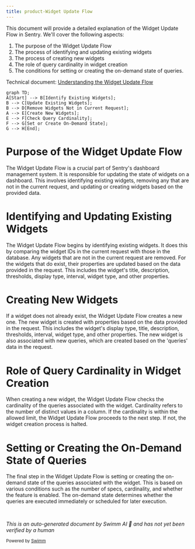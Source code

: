 ```yaml
---
title: product-Widget Update Flow
---
```

This document will provide a detailed explanation of the Widget Update Flow in Sentry. We'll cover the following aspects:

1. The purpose of the Widget Update Flow
2. The process of identifying and updating existing widgets
3. The process of creating new widgets
4. The role of query cardinality in widget creation
5. The conditions for setting or creating the on-demand state of queries.

Technical document: <SwmLink doc-title="Understanding the Widget Update Flow">[Understanding the Widget Update Flow](/.swm/understanding-the-widget-update-flow.0b28cumd.sw.md)</SwmLink>

```mermaid
graph TD;
A[Start] --> B[Identify Existing Widgets];
B --> C[Update Existing Widgets];
B --> D[Remove Widgets Not in Current Request];
A --> E[Create New Widgets];
E --> F[Check Query Cardinality];
F --> G[Set or Create On-Demand State];
G --> H[End];
```

# Purpose of the Widget Update Flow

The Widget Update Flow is a crucial part of Sentry's dashboard management system. It is responsible for updating the state of widgets on a dashboard. This involves identifying existing widgets, removing any that are not in the current request, and updating or creating widgets based on the provided data.

# Identifying and Updating Existing Widgets

The Widget Update Flow begins by identifying existing widgets. It does this by comparing the widget IDs in the current request with those in the database. Any widgets that are not in the current request are removed. For the widgets that do exist, their properties are updated based on the data provided in the request. This includes the widget's title, description, thresholds, display type, interval, widget type, and other properties.

# Creating New Widgets

If a widget does not already exist, the Widget Update Flow creates a new one. The new widget is created with properties based on the data provided in the request. This includes the widget's display type, title, description, thresholds, interval, widget type, and other properties. The new widget is also associated with new queries, which are created based on the 'queries' data in the request.

# Role of Query Cardinality in Widget Creation

When creating a new widget, the Widget Update Flow checks the cardinality of the queries associated with the widget. Cardinality refers to the number of distinct values in a column. If the cardinality is within the allowed limit, the Widget Update Flow proceeds to the next step. If not, the widget creation process is halted.

# Setting or Creating the On-Demand State of Queries

The final step in the Widget Update Flow is setting or creating the on-demand state of the queries associated with the widget. This is based on various conditions such as the number of specs, cardinality, and whether the feature is enabled. The on-demand state determines whether the queries are executed immediately or scheduled for later execution.

&nbsp;

*This is an auto-generated document by Swimm AI 🌊 and has not yet been verified by a human*

<SwmMeta version="3.0.0" repo-id="Z2l0aHViJTNBJTNBc2VudHJ5LWRlbW8lM0ElM0FTd2ltbS1EZW1v" repo-name="sentry-demo" doc-type="product-flows"><sup>Powered by [Swimm](/)</sup></SwmMeta>
